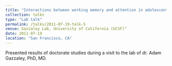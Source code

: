 ```yaml
---
title: "Interactions between working memory and attention in adolescents."
collection: talks
type: "Lab talk"
permalink: /talks/2011-07-19-talk-5
venue: Gazzaley Lab, University of California (UCSF)"
date: 2011-07-19
location: "San Francisco, CA"
---
```


Presented results of doctorate studies during a visit to the lab of dr. Adam Gazzaley, PhD, MD.